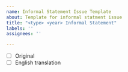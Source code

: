 ```yaml
---
name: Informal Statement Issue Template
about: Template for informal statment issue
title: "<type> <year> Informal Statement"
labels: ''
assignees: ''

---
```


- [ ] Original
- [ ] English translation
